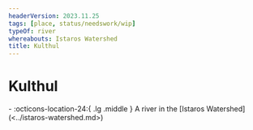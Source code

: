 ```yaml
---
headerVersion: 2023.11.25
tags: [place, status/needswork/wip]
typeOf: river
whereabouts: Istaros Watershed
title: Kulthul
---
```

# Kulthul
<div class="grid cards ext-narrow-margin ext-one-column" markdown>
-    :octicons-location-24:{ .lg .middle } A river in the [Istaros Watershed](<../istaros-watershed.md>)  
</div>


